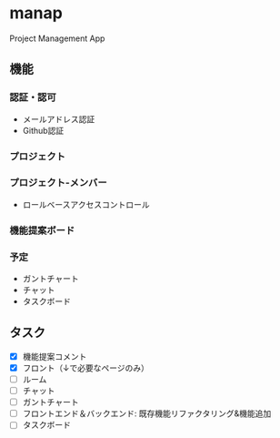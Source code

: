# manap

Project Management App

## 機能

### 認証・認可
  - メールアドレス認証
  - Github認証

### プロジェクト

### プロジェクト-メンバー
  - ロールベースアクセスコントロール

### 機能提案ボード

### 予定

- ガントチャート
- チャット
- タスクボード

## タスク

- [x] 機能提案コメント
- [x] フロント（↓で必要なページのみ）
- [ ] ルーム
- [ ] チャット
- [ ] ガントチャート
- [ ] フロントエンド＆バックエンド: 既存機能リファクタリング&機能追加
- [ ] タスクボード 
